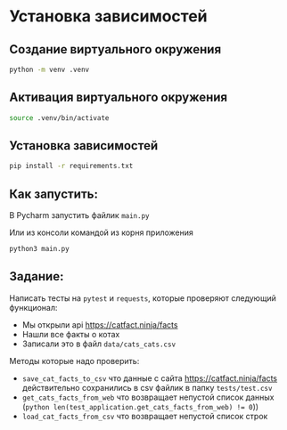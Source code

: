 # Установка зависимостей

## Создание виртуального окружения

```bash
python -m venv .venv
```

## Активация виртуального окружения

```bash
source .venv/bin/activate
```

## Установка зависимостей

```bash
pip install -r requirements.txt
```


## Как запустить:

В Pycharm запустить файлик `main.py`


Или из консоли командой из корня приложения

```bash
python3 main.py
```

## Задание:

Написать тесты на `pytest` и `requests`, которые проверяют следующий функционал:

- Мы открыли api https://catfact.ninja/facts
- Нашли все факты о котах
- Записали это в файл `data/cats_cats.csv`

Методы которые надо проверить:

- `save_cat_facts_to_csv` что данные с сайта https://catfact.ninja/facts действительно сохранились в csv файлик в папку `tests/test.csv`
- `get_cats_facts_from_web` что возвращает непустой список данных (```python len(test_application.get_cats_facts_from_web) != 0```))
- `load_cat_facts_from_csv` что возвращает непустой список строк